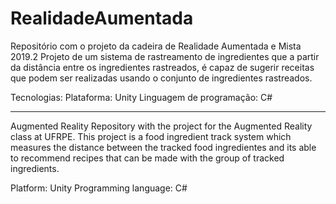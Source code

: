 # RealidadeAumentada
Repositório com o projeto da cadeira de Realidade Aumentada e Mista 2019.2
Projeto de um sistema de rastreamento de ingredientes que a partir da distância entre os ingredientes rastreados, é capaz de sugerir receitas que podem ser realizadas usando o conjunto de ingredientes rastreados.

Tecnologias:
Plataforma: Unity
Linguagem de programação: C#

------------------------------------------------
Augmented Reality
Repository with the project for the Augmented Reality class at UFRPE. 
This project is a food ingredient track system which measures the distance between the tracked food ingredientes and its able to recommend recipes that can be made with the group of tracked ingredients.

Platform: Unity
Programming language: C#
